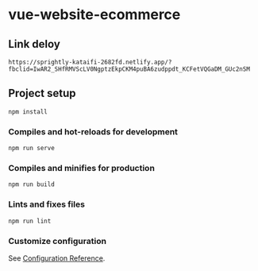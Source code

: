 # vue-website-ecommerce

## Link deloy
```
https://sprightly-kataifi-2682fd.netlify.app/?fbclid=IwAR2_SHfRMVScLV0NgptzEkpCKM4puBA6zudppdt_KCFetVQGaDM_GUc2nSM
```


## Project setup
```
npm install
```

### Compiles and hot-reloads for development
```
npm run serve
```

### Compiles and minifies for production
```
npm run build
```

### Lints and fixes files
```
npm run lint
```

### Customize configuration
See [Configuration Reference](https://cli.vuejs.org/config/).
